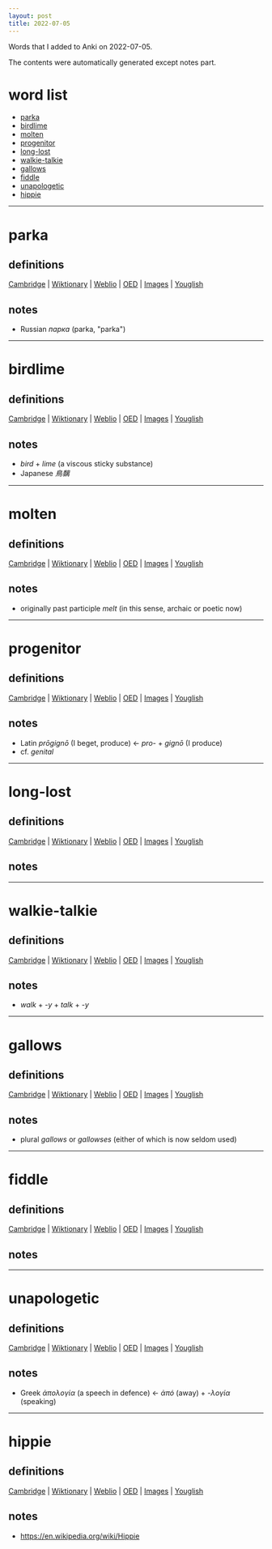 ```yaml
---
layout: post
title: 2022-07-05
---
```


Words that I added to Anki on 2022-07-05.

The contents were automatically generated except notes part.
# word list
- [parka](#parka)
- [birdlime](#birdlime)
- [molten](#molten)
- [progenitor](#progenitor)
- [long-lost](#long-lost)
- [walkie-talkie](#walkie-talkie)
- [gallows](#gallows)
- [fiddle](#fiddle)
- [unapologetic](#unapologetic)
- [hippie](#hippie)

---

# parka
## definitions
[Cambridge](https://dictionary.cambridge.org/us/dictionary/english/parka)
|
[Wiktionary](https://en.wiktionary.org/wiki/parka#English)
|
[Weblio](https://ejje.weblio.jp/content_find?query=parka&searchType=exact)
|
[OED](https://www.oed.com/search?q=parka)
|
[Images](https://www.google.com/search?tbm=isch&q=parka)
|
[Youglish](https://youglish.com/pronounce/parka/english/us)

## notes
- Russian *парка* (parka, "parka")

---

# birdlime
## definitions
[Cambridge](https://dictionary.cambridge.org/us/dictionary/english/birdlime)
|
[Wiktionary](https://en.wiktionary.org/wiki/birdlime#English)
|
[Weblio](https://ejje.weblio.jp/content_find?query=birdlime&searchType=exact)
|
[OED](https://www.oed.com/search?q=birdlime)
|
[Images](https://www.google.com/search?tbm=isch&q=birdlime)
|
[Youglish](https://youglish.com/pronounce/birdlime/english/us)

## notes
- *bird* + *lime* (a viscous sticky substance)
- Japanese *鳥黐*

---

# molten
## definitions
[Cambridge](https://dictionary.cambridge.org/us/dictionary/english/molten)
|
[Wiktionary](https://en.wiktionary.org/wiki/molten#English)
|
[Weblio](https://ejje.weblio.jp/content_find?query=molten&searchType=exact)
|
[OED](https://www.oed.com/search?q=molten)
|
[Images](https://www.google.com/search?tbm=isch&q=molten)
|
[Youglish](https://youglish.com/pronounce/molten/english/us)

## notes
- originally past participle *melt* (in this sense, archaic or poetic now)

---

# progenitor
## definitions
[Cambridge](https://dictionary.cambridge.org/us/dictionary/english/progenitor)
|
[Wiktionary](https://en.wiktionary.org/wiki/progenitor#English)
|
[Weblio](https://ejje.weblio.jp/content_find?query=progenitor&searchType=exact)
|
[OED](https://www.oed.com/search?q=progenitor)
|
[Images](https://www.google.com/search?tbm=isch&q=progenitor)
|
[Youglish](https://youglish.com/pronounce/progenitor/english/us)

## notes
- Latin *prōgignō* (I beget, produce) &lt;- *pro-* + *gignō* (I produce)
- cf. *genital*

---

# long-lost
## definitions
[Cambridge](https://dictionary.cambridge.org/us/dictionary/english/long-lost)
|
[Wiktionary](https://en.wiktionary.org/wiki/long-lost#English)
|
[Weblio](https://ejje.weblio.jp/content_find?query=long-lost&searchType=exact)
|
[OED](https://www.oed.com/search?q=long-lost)
|
[Images](https://www.google.com/search?tbm=isch&q=long-lost)
|
[Youglish](https://youglish.com/pronounce/long-lost/english/us)

## notes

---

# walkie-talkie
## definitions
[Cambridge](https://dictionary.cambridge.org/us/dictionary/english/walkie-talkie)
|
[Wiktionary](https://en.wiktionary.org/wiki/walkie-talkie#English)
|
[Weblio](https://ejje.weblio.jp/content_find?query=walkie-talkie&searchType=exact)
|
[OED](https://www.oed.com/search?q=walkie-talkie)
|
[Images](https://www.google.com/search?tbm=isch&q=walkie-talkie)
|
[Youglish](https://youglish.com/pronounce/walkie-talkie/english/us)

## notes
- *walk* + *-y* + *talk* + *-y*

---

# gallows
## definitions
[Cambridge](https://dictionary.cambridge.org/us/dictionary/english/gallows)
|
[Wiktionary](https://en.wiktionary.org/wiki/gallows#English)
|
[Weblio](https://ejje.weblio.jp/content_find?query=gallows&searchType=exact)
|
[OED](https://www.oed.com/search?q=gallows)
|
[Images](https://www.google.com/search?tbm=isch&q=gallows)
|
[Youglish](https://youglish.com/pronounce/gallows/english/us)

## notes
- plural *gallows* or *gallowses* (either of which is now seldom used)

---

# fiddle
## definitions
[Cambridge](https://dictionary.cambridge.org/us/dictionary/english/fiddle)
|
[Wiktionary](https://en.wiktionary.org/wiki/fiddle#English)
|
[Weblio](https://ejje.weblio.jp/content_find?query=fiddle&searchType=exact)
|
[OED](https://www.oed.com/search?q=fiddle)
|
[Images](https://www.google.com/search?tbm=isch&q=fiddle)
|
[Youglish](https://youglish.com/pronounce/fiddle/english/us)

## notes

---

# unapologetic
## definitions
[Cambridge](https://dictionary.cambridge.org/us/dictionary/english/unapologetic)
|
[Wiktionary](https://en.wiktionary.org/wiki/unapologetic#English)
|
[Weblio](https://ejje.weblio.jp/content_find?query=unapologetic&searchType=exact)
|
[OED](https://www.oed.com/search?q=unapologetic)
|
[Images](https://www.google.com/search?tbm=isch&q=unapologetic)
|
[Youglish](https://youglish.com/pronounce/unapologetic/english/us)

## notes
- Greek *ἀπολογία* (a speech in defence) &lt;- *ἀπό* (away) + *-λογία* (speaking)

---

# hippie
## definitions
[Cambridge](https://dictionary.cambridge.org/us/dictionary/english/hippie)
|
[Wiktionary](https://en.wiktionary.org/wiki/hippie#English)
|
[Weblio](https://ejje.weblio.jp/content_find?query=hippie&searchType=exact)
|
[OED](https://www.oed.com/search?q=hippie)
|
[Images](https://www.google.com/search?tbm=isch&q=hippie)
|
[Youglish](https://youglish.com/pronounce/hippie/english/us)

## notes
- <https://en.wikipedia.org/wiki/Hippie>

